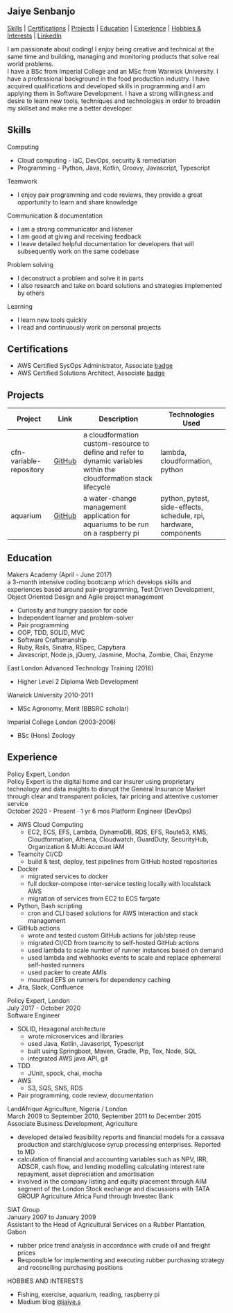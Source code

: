 ## Jaiye Senbanjo

[Skills](#skills) | [Certifications](#certifications) | [Projects](#projects) | [Education](#education) | [Experience](#experience) | [Hobbies & Interests](#hobbies) |
[LinkedIn](https://www.linkedin.com/in/jaiye-senbanjo-b1893862)

I am passionate about coding! I enjoy being creative and technical at the same time and building, managing and monitoring products that solve real world problems.  
I have a BSc from Imperial College and an MSc from Warwick University. I have a professional background in the food production industry. I have acquired qualifications and developed skills in programming and I am applying them in Software Development. I have a strong willingness and desire to learn new tools, techniques and technologies in order to broaden my skillset and make me a better developer.

<a name="skills"></a>
## Skills
Computing
 - Cloud computing - IaC, DevOps, security & remediation
 - Programming - Python, Java, Kotlin, Groovy, Javascript, Typescript
 
Teamwork
 - I enjoy pair programming and code reviews, they provide a great opportunity to learn and share knowledge

Communication & documentation
 - I am a strong communicator and listener
 - I am good at giving and receiving feedback
 - I leave detailed helpful documentation for developers that will subsequently work on the same codebase
 
Problem solving
 - I deconstruct a problem and solve it in parts
 - I also research and take on board solutions and strategies implemented by others

Learning
- I learn new tools quickly
- I read and continuously work on personal projects

<a name="certifications"></a>
## Certifications
- AWS Certified SysOps Administrator, Associate [badge](https://www.credly.com/badges/80583fc0-f881-4011-b8e2-e1777a228915)
- AWS Certified Solutions Architect, Associate [badge](https://www.credly.com/badges/6a645b90-4fab-4349-933a-1caa0f71e9ba)

<a name="projects"></a>
## Projects

| Project | Link                                                              | Description | Technologies Used  |
|--------|-------------------------------------------------------------------|--------|-----------------------|  
| cfn-variable-repository | [GitHub](https://github.com/JayWebDevCom/cfn-variable-repository) | a cloudformation custom-resource to define and refer to dynamic variables within the cloudformation stack lifecycle | lambda, cloudformation, python                                  |
| aquarium | [GitHub](https://github.com/JayWebDevCom/aquarium)                | a water-change management application for aquariums to be run on a raspberry pi | python, pytest, side-effects, schedule, rpi, hardware, components |  

<a name="education"></a>
## Education

Makers Academy (April - June 2017)  
a 3-month intensive coding bootcamp which develops skills and experiences based around pair-programming, Test Driven Development, Object Oriented Design and Agile project management  
- Curiosity and hungry passion for code
- Independent learner and problem-solver
- Pair programming
- OOP, TDD, SOLID, MVC
- Software Craftsmanship
- Ruby, Rails, Sinatra, RSpec, Capybara
- Javascript, Node.js, jQuery, Jasmine, Mocha, Zombie, Chai, Enzyme

East London Advanced Technology Training (2016)  
- Higher Level 2 Diploma Web Development

Warwick University 2010-2011
- MSc Agronomy, Merit (BBSRC scholar)

Imperial College London (2003-2006)
- BSc (Hons) Zoology

<a name="experience"></a>
## Experience

Policy Expert, London  
Policy Expert is the digital home and car insurer using proprietary technology and data insights to disrupt the General Insurance Market through clear and transparent policies, fair pricing and attentive customer service  
October 2020 - Present · 1 yr 6 mos
Platform Engineer (DevOps)
- AWS Cloud Computing
  - EC2, ECS, EFS, Lambda, DynamoDB, RDS, EFS, Route53, KMS, Cloudformation, Athena, Cloudwatch, GuardDuty, SecurityHub, Organization & Multi Account IAM
- Teamcity CI/CD
  - build & test, deploy, test pipelines from GitHub hosted repositories
- Docker
  - migrated services to docker
  - full docker-compose inter-service testing locally with localstack AWS 
  - migration of services from EC2 to ECS fargate
- Python, Bash scripting
  - cron and CLI based solutions for AWS interaction and stack management
- GitHub actions
  - wrote and tested custom GitHub actions for job/step reuse
  - migrated CI/CD from teamcity to self-hosted GitHub actions
  - used lambda to scale number of runner instances based on demand 
  - used lambda and webhooks events to scale and replace ephemeral self-hosted runners
  - used packer to create AMIs
  - mounted EFS on runners for dependency caching
- Jira, Slack, Confluence

Policy Expert, London  
July 2017 - October 2020  
Software Engineer  
- SOLID, Hexagonal architecture 
  - wrote microservices and libraries  
  - used Java, Kotlin, Javascript, Typescript
  - built using Springboot, Maven, Gradle, Pip, Tox, Node, SQL
  - integrated AWS java API, git
- TDD 
  - JUnit, spock, chai, mocha 
- AWS
  - S3, SQS, SNS, RDS 
- Pair programming, code review, documentation

LandAfrique Agriculture, Nigeria / London  
March 2009 to September 2010, September 2011 to December 2015  
Associate Business Development, Agriculture  
- developed detailed feasibility reports and financial models for a cassava production and starch/glucose syrup processing enterprises. Reported to MD
- calculation of financial and accounting variables such as NPV, IRR, ADSCR, cash flow, and lending modelling calculating interest rate repayment, asset depreciation and amortisation
- involved in the company listing and equity placement through AIM segment of the London Stock exchange and discussions with TATA GROUP Agriculture Africa Fund through Investec Bank

SIAT Group  
January 2007 to January 2009  
Assistant to the Head of Agricultural Services on a Rubber Plantation, Gabon  
- rubber price trend analysis in accordance with crude oil and freight prices
- Responsible for implementing and executing rubber purchasing strategy and reconciling purchasing positions

<a name="hobbies"></a>
HOBBIES AND INTERESTS
 - Fishing, exercise, aquarium, reading, raspberry pi
 - Medium blog [@jaiye.s][medium-blog]

[medium-blog]: https://medium.com/@jaiye.s